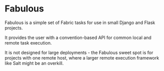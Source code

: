 Fabulous
========

Fabulous is a simple set of Fabric tasks for use in small Django and Flask projects.

It provides the user with a convention-based API for common local and remote task execution.

It is not designed for large deployments - the Fabulous sweet spot is for projects with one remote host, where a larger remote execution framework like Salt might be an overkill.
